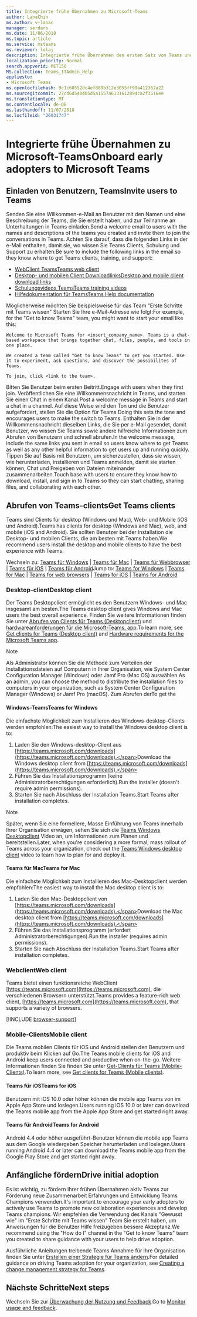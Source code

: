 ```yaml
---
title: Integrierte frühe Übernahmen zu Microsoft-Teams
author: LanaChin
ms.author: v-lanac
manager: serdars
ms.date: 11/06/2018
ms.topic: article
ms.service: msteams
ms.reviewer: lolaj
description: Integrierte frühe Übernahmen den ersten Satz von Teams und Kanäle, die Sie in der Microsoft-Teams erstellt haben.
localization_priority: Normal
search.appverid: MET150
MS.collection: Teams_ITAdmin_Help
appliesto:
- Microsoft Teams
ms.openlocfilehash: 9c1c60552dc4ef889b312e3055ff99a412362a22
ms.sourcegitcommit: 27cd6d540485d5a1557a6131612894ca2f3516ee
ms.translationtype: MT
ms.contentlocale: de-DE
ms.lasthandoff: 11/07/2018
ms.locfileid: "26031747"
---
```

# <a name="onboard-early-adopters-to-microsoft-teams"></a><span data-ttu-id="4ccc7-103">Integrierte frühe Übernahmen zu Microsoft-Teams</span><span class="sxs-lookup"><span data-stu-id="4ccc7-103">Onboard early adopters to Microsoft Teams</span></span>

## <a name="invite-users-to-teams"></a><span data-ttu-id="4ccc7-104">Einladen von Benutzern, Teams</span><span class="sxs-lookup"><span data-stu-id="4ccc7-104">Invite users to Teams</span></span>

<span data-ttu-id="4ccc7-105">Senden Sie eine Willkommen-e-Mail an Benutzer mit den Namen und eine Beschreibung der Teams, die Sie erstellt haben, und zur Teilnahme an Unterhaltungen in Teams einladen.</span><span class="sxs-lookup"><span data-stu-id="4ccc7-105">Send a welcome email to users with the names and descriptions of the teams you created and invite them to join the conversations in Teams.</span></span> <span data-ttu-id="4ccc7-106">Achten Sie darauf, dass die folgenden Links in der e-Mail enthalten, damit sie, wo wissen Sie Teams Clients, Schulung und Support zu erhalten:</span><span class="sxs-lookup"><span data-stu-id="4ccc7-106">Be sure to include the following links in the email so they know where to get Teams clients, training, and support:</span></span>
- [<span data-ttu-id="4ccc7-107">WebClient Teams</span><span class="sxs-lookup"><span data-stu-id="4ccc7-107">Teams web client</span></span>](https://teams.microsoft.com)
- [<span data-ttu-id="4ccc7-108">Desktop- und mobilen Client Downloadlinks</span><span class="sxs-lookup"><span data-stu-id="4ccc7-108">Desktop and mobile client download links</span></span>](https://teams.microsoft.com/downloads)
- [<span data-ttu-id="4ccc7-109">Schulungsvideos Teams</span><span class="sxs-lookup"><span data-stu-id="4ccc7-109">Teams training videos</span></span>](https://support.office.com/article/microsoft-teams-video-training-4f108e54-240b-4351-8084-b1089f0d21d7)
- [<span data-ttu-id="4ccc7-110">Hilfedokumentation für Teams</span><span class="sxs-lookup"><span data-stu-id="4ccc7-110">Teams Help documentation</span></span>](https://support.office.com/teams)

<span data-ttu-id="4ccc7-111">Möglicherweise möchten Sie beispielsweise für das Team "Erste Schritte mit Teams wissen" Starten Sie Ihre e-Mail-Adresse wie folgt:</span><span class="sxs-lookup"><span data-stu-id="4ccc7-111">For example, for the "Get to know Teams" team, you might want to start your email like this:</span></span>

   ```
   Welcome to Microsoft Teams for <insert_company_name>. Teams is a chat-based workspace that brings together chat, files, people, and tools in one place. 

   We created a team called "Get to know Teams" to get you started. Use it to experiment, ask questions, and discover the possibilites of Teams. 

   To join, click <link to the team>.
   ```

<span data-ttu-id="4ccc7-112">Bitten Sie Benutzer beim ersten Beitritt.</span><span class="sxs-lookup"><span data-stu-id="4ccc7-112">Engage with users when they first join.</span></span> <span data-ttu-id="4ccc7-113">Veröffentlichen Sie eine Willkommensnachricht in Teams, und starten Sie einen Chat in einem Kanal.</span><span class="sxs-lookup"><span data-stu-id="4ccc7-113">Post a welcome message in Teams and start a chat in a channel.</span></span> <span data-ttu-id="4ccc7-114">Auf diese Weise wird den Ton und die Benutzer aufgefordert, stellen Sie die Option für Teams.</span><span class="sxs-lookup"><span data-stu-id="4ccc7-114">Doing this sets the tone and encourages users to make the switch to Teams.</span></span> <span data-ttu-id="4ccc7-115">Enthalten Sie in der Willkommensnachricht dieselben Links, die Sie per e-Mail gesendet, damit Benutzer, wo wissen Sie Teams sowie andere hilfreiche Informationen zum Abrufen von Benutzern und schnell abrufen.</span><span class="sxs-lookup"><span data-stu-id="4ccc7-115">In the welcome message, include the same links you sent in email so users know where to get Teams as well as any other helpful information to get users up and running quickly.</span></span> <span data-ttu-id="4ccc7-116">Tippen Sie auf Basis mit Benutzern, um sicherzustellen, dass sie wissen, wie herunterladen, installieren und Teams anmelden, damit sie starten können, Chat und Freigeben von Dateien miteinander zusammenarbeiten.</span><span class="sxs-lookup"><span data-stu-id="4ccc7-116">Touch base with users to ensure they know how to download, install, and sign in to Teams so they can start chatting, sharing files, and collaborating with each other.</span></span>  

## <a name="get-teams-clients"></a><span data-ttu-id="4ccc7-117">Abrufen von Teams-clients</span><span class="sxs-lookup"><span data-stu-id="4ccc7-117">Get Teams clients</span></span>
<span data-ttu-id="4ccc7-118">Teams sind Clients für desktop (Windows und Mac), Web- und Mobile (iOS und Android).</span><span class="sxs-lookup"><span data-stu-id="4ccc7-118">Teams has clients for desktop (Windows and Mac), web, and mobile (iOS and Android).</span></span> <span data-ttu-id="4ccc7-119">Sie sollten Benutzer bei der Installation die Desktop- und mobilen Clients, die am besten mit Teams haben.</span><span class="sxs-lookup"><span data-stu-id="4ccc7-119">We recommend users install the desktop and mobile clients to have the best experience with Teams.</span></span> 

<span data-ttu-id="4ccc7-120">Wechseln zu: [Teams für Windows](#teams-for-windows) | [Teams für Mac](#teams-for-mac) | [Teams für Webbrowser](#web-client) | [Teams für iOS](#teams-for-ios) | [Teams für Android](#teams-for-android)</span><span class="sxs-lookup"><span data-stu-id="4ccc7-120">Jump to: [Teams for Windows](#teams-for-windows) | [Teams for Mac](#teams-for-mac) | [Teams for web browsers](#web-client) | [Teams for iOS](#teams-for-ios) | [Teams for Android](#teams-for-android)</span></span>

### <a name="desktop-client"></a><span data-ttu-id="4ccc7-121">Desktop-client</span><span class="sxs-lookup"><span data-stu-id="4ccc7-121">Desktop client</span></span>

<span data-ttu-id="4ccc7-122">Der Teams Desktopclient ermöglicht es den Benutzern Windows- und Mac insgesamt am besten.</span><span class="sxs-lookup"><span data-stu-id="4ccc7-122">The Teams desktop client gives Windows and Mac users the best overall experience.</span></span> <span data-ttu-id="4ccc7-123">Finden Sie weitere Informationen finden Sie unter [Abrufen von Clients für Teams (Desktopclient)](https://docs.microsoft.com/MicrosoftTeams/get-clients#desktop-client) und [hardwareanforderungen für die Microsoft-Teams, app](https://docs.microsoft.com/MicrosoftTeams/hardware-requirements-for-the-teams-app).</span><span class="sxs-lookup"><span data-stu-id="4ccc7-123">To learn more, see [Get clients for Teams (Desktop client)](https://docs.microsoft.com/MicrosoftTeams/get-clients#desktop-client) and [Hardware requirements for the Microsoft Teams app](https://docs.microsoft.com/MicrosoftTeams/hardware-requirements-for-the-teams-app).</span></span>

> [!NOTE]
> <span data-ttu-id="4ccc7-124">Als Administrator können Sie die Methode zum Verteilen der Installationsdateien auf Computern in Ihrer Organisation, wie System Center Configuration Manager (Windows) oder Jamf Pro (Mac OS) auswählen.</span><span class="sxs-lookup"><span data-stu-id="4ccc7-124">As an admin, you can choose the method to distribute the installation files to computers in your organization, such as System Center Configuration Manager (Windows) or Jamf Pro (macOS).</span></span> <span data-ttu-id="4ccc7-125">Zum Abrufen der</span><span class="sxs-lookup"><span data-stu-id="4ccc7-125">To get the</span></span>

#### <a name="teams-for-windows"></a><span data-ttu-id="4ccc7-126">Windows-Teams</span><span class="sxs-lookup"><span data-stu-id="4ccc7-126">Teams for Windows</span></span> 
<span data-ttu-id="4ccc7-127">Die einfachste Möglichkeit zum Installieren des Windows-desktop-Clients werden empfohlen:</span><span class="sxs-lookup"><span data-stu-id="4ccc7-127">The easiest way to install the Windows desktop client is to:</span></span>

1. <span data-ttu-id="4ccc7-128">Laden Sie den Windows-desktop-Client aus [https://teams.microsoft.com/downloads](https://teams.microsoft.com/downloads).</span><span class="sxs-lookup"><span data-stu-id="4ccc7-128">Download the Windows desktop client from [https://teams.microsoft.com/downloads](https://teams.microsoft.com/downloads).</span></span>
2. <span data-ttu-id="4ccc7-129">Führen Sie das Installationsprogramm (keine Administratorberechtigungen erforderlich).</span><span class="sxs-lookup"><span data-stu-id="4ccc7-129">Run the installer (doesn't require admin permissions).</span></span> 
3. <span data-ttu-id="4ccc7-130">Starten Sie nach Abschluss der Installation Teams.</span><span class="sxs-lookup"><span data-stu-id="4ccc7-130">Start Teams after installation completes.</span></span>

> [!NOTE]
> <span data-ttu-id="4ccc7-131">Später, wenn Sie eine formellere, Masse Einführung von Teams innerhalb Ihrer Organisation erwägen, sehen Sie sich die [Teams Windows Desktopclient](http://aka.ms/teams-clients) Video an, um Informationen zum Planen und bereitstellen.</span><span class="sxs-lookup"><span data-stu-id="4ccc7-131">Later, when you're considering a more formal, mass rollout of Teams across your organization, check out the [Teams Windows desktop client](http://aka.ms/teams-clients) video to learn how to plan for and deploy it.</span></span> 

#### <a name="teams-for-mac"></a><span data-ttu-id="4ccc7-132">Teams für Mac</span><span class="sxs-lookup"><span data-stu-id="4ccc7-132">Teams for Mac</span></span> 
<span data-ttu-id="4ccc7-133">Die einfachste Möglichkeit zum Installieren des Mac-Desktopclient werden empfohlen:</span><span class="sxs-lookup"><span data-stu-id="4ccc7-133">The easiest way to install the Mac desktop client is to:</span></span>

1. <span data-ttu-id="4ccc7-134">Laden Sie den Mac-Desktopclient von [https://teams.microsoft.com/downloads](https://teams.microsoft.com/downloads).</span><span class="sxs-lookup"><span data-stu-id="4ccc7-134">Download the Mac desktop client from [https://teams.microsoft.com/downloads](https://teams.microsoft.com/downloads).</span></span>
2. <span data-ttu-id="4ccc7-135">Führen Sie das Installationsprogramm (erfordert Administratorberechtigungen).</span><span class="sxs-lookup"><span data-stu-id="4ccc7-135">Run the installer (requires admin permissions).</span></span> 
3. <span data-ttu-id="4ccc7-136">Starten Sie nach Abschluss der Installation Teams.</span><span class="sxs-lookup"><span data-stu-id="4ccc7-136">Start Teams after installation completes.</span></span>

### <a name="web-client"></a><span data-ttu-id="4ccc7-137">Webclient</span><span class="sxs-lookup"><span data-stu-id="4ccc7-137">Web client</span></span>
<span data-ttu-id="4ccc7-138">Teams bietet einen funktionsreiche WebClient [https://teams.microsoft.com](https://teams.microsoft.com), die verschiedenen Browsern unterstützt.</span><span class="sxs-lookup"><span data-stu-id="4ccc7-138">Teams provides a feature-rich web client, [https://teams.microsoft.com](https://teams.microsoft.com), that supports a variety of browsers.</span></span>

[!INCLUDE [browser-support](includes/browser-support.md)]

### <a name="mobile-client"></a><span data-ttu-id="4ccc7-139">Mobile-Clients</span><span class="sxs-lookup"><span data-stu-id="4ccc7-139">Mobile client</span></span>

<span data-ttu-id="4ccc7-140">Die Teams mobilen Clients für iOS und Android stellen den Benutzern und produktiv beim Klicken auf Go.</span><span class="sxs-lookup"><span data-stu-id="4ccc7-140">The Teams mobile clients for iOS and Android keep users connected and productive when on-the-go.</span></span> <span data-ttu-id="4ccc7-141">Weitere Informationen finden Sie finden Sie unter [Get-Clients für Teams (Mobile-Clients)](https://docs.microsoft.com/MicrosoftTeams/get-clients#mobile-clients).</span><span class="sxs-lookup"><span data-stu-id="4ccc7-141">To learn more, see [Get clients for Teams (Mobile clients)](https://docs.microsoft.com/MicrosoftTeams/get-clients#mobile-clients).</span></span>

#### <a name="teams-for-ios"></a><span data-ttu-id="4ccc7-142">Teams für iOS</span><span class="sxs-lookup"><span data-stu-id="4ccc7-142">Teams for iOS</span></span> 

<span data-ttu-id="4ccc7-143">Benutzern mit iOS 10.0 oder höher können die mobile app Teams von im Apple App Store und loslegen.</span><span class="sxs-lookup"><span data-stu-id="4ccc7-143">Users running iOS 10.0 or later can download the Teams mobile app from the Apple App Store and get started right away.</span></span>  

#### <a name="teams-for-android"></a><span data-ttu-id="4ccc7-144">Teams für Android</span><span class="sxs-lookup"><span data-stu-id="4ccc7-144">Teams for Android</span></span> 
<span data-ttu-id="4ccc7-145">Android 4.4 oder höher ausgeführt-Benutzer können die mobile app Teams aus dem Google wiedergeben Speicher herunterladen und loslegen.</span><span class="sxs-lookup"><span data-stu-id="4ccc7-145">Users running Android 4.4 or later can download the Teams mobile app from the Google Play Store and get started right away.</span></span>  

## <a name="drive-initial-adoption"></a><span data-ttu-id="4ccc7-146">Anfängliche fördern</span><span class="sxs-lookup"><span data-stu-id="4ccc7-146">Drive initial adoption</span></span>

<span data-ttu-id="4ccc7-147">Es ist wichtig, zu fördern Ihrer frühen Übernahmen aktiv Teams zur Förderung neue Zusammenarbeit Erfahrungen und Entwicklung Teams Champions verwenden.</span><span class="sxs-lookup"><span data-stu-id="4ccc7-147">It's important to encourage your early adopters to actively use Teams to promote new collaboration experiences and develop Teams champions.</span></span> <span data-ttu-id="4ccc7-148">Wir empfehlen die Verwendung des Kanals "Gewusst wie" im "Erste Schritte mit Teams wissen" Team Sie erstellt haben, um Anweisungen für die Benutzer Hilfe freizugeben bessere Akzeptanz.</span><span class="sxs-lookup"><span data-stu-id="4ccc7-148">We recommend using the "How do I" channel in the "Get to know Teams" team you created to share guidance with your users to help drive adoption.</span></span> 

<span data-ttu-id="4ccc7-149">Ausführliche Anleitungen treibende Teams Annahme für Ihre Organisation finden Sie unter [Erstellen einer Strategie für Teams ändern](change-management-strategy.md).</span><span class="sxs-lookup"><span data-stu-id="4ccc7-149">For detailed guidance on driving Teams adoption for your organization, see [Creating a change management strategy for Teams](change-management-strategy.md).</span></span> 

## <a name="next-steps"></a><span data-ttu-id="4ccc7-150">Nächste Schritte</span><span class="sxs-lookup"><span data-stu-id="4ccc7-150">Next steps</span></span>
<span data-ttu-id="4ccc7-151">Wechseln Sie zur [Überwachung der Nutzung und Feedback](get-started-with-teams-monitor-usage-and-feedback.md).</span><span class="sxs-lookup"><span data-stu-id="4ccc7-151">Go to [Monitor usage and feedback](get-started-with-teams-monitor-usage-and-feedback.md).</span></span>